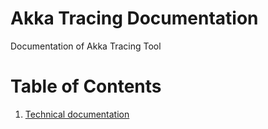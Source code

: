 Akka Tracing Documentation
==========================

Documentation of Akka Tracing Tool

# Table of Contents

1. [Technical documentation](https://github.com/akka-tracing-tool/akka-tracing-docs/blob/master/technical.md)

